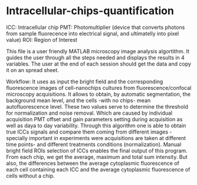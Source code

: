 # Intracellular-chips-quantification

ICC: Intracellular chip
PMT: Photomultiplier (device that converts photons from sample fluorecence into electrical signal, and ultimatelly into pixel value)
ROI: Region of Interest

This file is a user friendly MATLAB microscopy image analysis algortithm. It guides the user through all the steps needed and displays the results in 4 variables.
The user at the end of each session should get the data and copy it on an spread sheet.

Workflow:
It uses as input the bright field and the corresponding fluorescence images of cell-nanochips cultures from fluorescence/confocal microscopy acquisitions.
It allows to obtain, by automatic segmentation, the background mean level, and the cells -with no chips- mean autofluorescence level. 
These two values serve to determine the threshold for normalization and noise removal. Which are caused by individual acquisition PMT offset and gain parameters setting during acquisition as well as daya to day variability.
Through this algorithm one is able to obtain true ICCs signals and compare them coming from different images - specially important in experiments were acquisitions are taken at different time points- and different treatments conditions (normalization).
Manual bright field ROIs selection of ICCs enables the final output of this program. From each chip, we get the average, maximum and total sum intensity. But also, the differences between the average cytoplasmic fluorescence of each cell containing each ICC and the average cytoplasmic fluorescence of cells without a chip.
